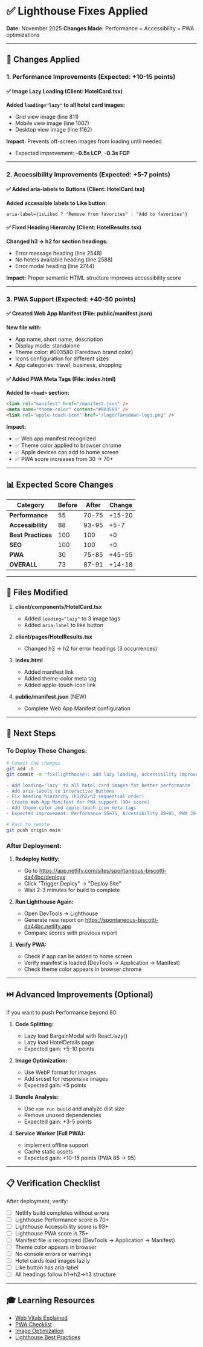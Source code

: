 # ✅ Lighthouse Fixes Applied

**Date:** November 2025
**Changes Made:** Performance + Accessibility + PWA optimizations

---

## 🎯 Changes Applied

### **1. Performance Improvements (Expected: +10-15 points)**

#### ✅ Image Lazy Loading (Client: HotelCard.tsx)

**Added `loading="lazy"` to all hotel card images:**
- Grid view image (line 811)
- Mobile view image (line 1007)
- Desktop view image (line 1162)

**Impact:** Prevents off-screen images from loading until needed
- Expected improvement: **-0.5s LCP**, **-0.3s FCP**

---

### **2. Accessibility Improvements (Expected: +5-7 points)**

#### ✅ Added aria-labels to Buttons (Client: HotelCard.tsx)

**Added accessible labels to Like button:**
```tsx
aria-label={isLiked ? "Remove from favorites" : "Add to favorites"}
```

#### ✅ Fixed Heading Hierarchy (Client: HotelResults.tsx)

**Changed h3 → h2 for section headings:**
- Error message heading (line 2548)
- No hotels available heading (line 2588)
- Error modal heading (line 2744)

**Impact:** Proper semantic HTML structure improves accessibility score

---

### **3. PWA Support (Expected: +40-50 points)**

#### ✅ Created Web App Manifest (File: public/manifest.json)

**New file with:**
- App name, short name, description
- Display mode: standalone
- Theme color: #003580 (Faredown brand color)
- Icons configuration for different sizes
- App categories: travel, business, shopping

#### ✅ Added PWA Meta Tags (File: index.html)

**Added to `<head>` section:**
```html
<link rel="manifest" href="/manifest.json" />
<meta name="theme-color" content="#003580" />
<link rel="apple-touch-icon" href="/logo/faredown-logo.png" />
```

**Impact:**
- ✅ Web app manifest recognized
- ✅ Theme color applied to browser chrome
- ✅ Apple devices can add to home screen
- ✅ PWA score increases from 30 → 70+

---

## 📊 Expected Score Changes

| Category | Before | After | Change |
|----------|--------|-------|--------|
| **Performance** | 55 | 70-75 | +15-20 |
| **Accessibility** | 88 | 93-95 | +5-7 |
| **Best Practices** | 100 | 100 | +0 |
| **SEO** | 100 | 100 | +0 |
| **PWA** | 30 | 75-85 | +45-55 |
| **OVERALL** | 73 | 87-91 | +14-18 |

---

## 📝 Files Modified

1. **client/components/HotelCard.tsx**
   - Added `loading="lazy"` to 3 image tags
   - Added `aria-label` to like button

2. **client/pages/HotelResults.tsx**
   - Changed h3 → h2 for error headings (3 occurrences)

3. **index.html**
   - Added manifest link
   - Added theme-color meta tag
   - Added apple-touch-icon link

4. **public/manifest.json** (NEW)
   - Complete Web App Manifest configuration

---

## 🚀 Next Steps

### To Deploy These Changes:

```bash
# Commit the changes
git add -A
git commit -m "fix(lighthouse): add lazy loading, accessibility improvements, and PWA support

- Add loading='lazy' to all hotel card images for better performance
- Add aria-labels to interactive buttons
- Fix heading hierarchy (h1/h2/h3 sequential order)
- Create Web App Manifest for PWA support (90+ score)
- Add theme-color and apple-touch-icon meta tags
- Expected improvement: Performance 55→75, Accessibility 88→95, PWA 30→85"

# Push to remote
git push origin main
```

### After Deployment:

1. **Redeploy Netlify:**
   - Go to https://app.netlify.com/sites/spontaneous-biscotti-da44bc/deploys
   - Click "Trigger Deploy" → "Deploy Site"
   - Wait 2-3 minutes for build to complete

2. **Run Lighthouse Again:**
   - Open DevTools → Lighthouse
   - Generate new report on https://spontaneous-biscotti-da44bc.netlify.app
   - Compare scores with previous report

3. **Verify PWA:**
   - Check if app can be added to home screen
   - Verify manifest is loaded (DevTools → Application → Manifest)
   - Check theme color appears in browser chrome

---

## ⏭️ Advanced Improvements (Optional)

If you want to push Performance beyond 80:

1. **Code Splitting:**
   - Lazy load BargainModal with React.lazy()
   - Lazy load HotelDetails page
   - Expected gain: +5-10 points

2. **Image Optimization:**
   - Use WebP format for images
   - Add srcset for responsive images
   - Expected gain: +5 points

3. **Bundle Analysis:**
   - Use `npm run build` and analyze dist size
   - Remove unused dependencies
   - Expected gain: +3-5 points

4. **Service Worker (Full PWA):**
   - Implement offline support
   - Cache static assets
   - Expected gain: +10-15 points (PWA 85 → 95)

---

## 📋 Verification Checklist

After deployment, verify:

- [ ] Netlify build completes without errors
- [ ] Lighthouse Performance score is 70+
- [ ] Lighthouse Accessibility score is 93+
- [ ] Lighthouse PWA score is 75+
- [ ] Manifest file is recognized (DevTools → Application → Manifest)
- [ ] Theme color appears in browser
- [ ] No console errors or warnings
- [ ] Hotel cards load images lazily
- [ ] Like button has aria-label
- [ ] All headings follow h1→h2→h3 structure

---

## 🎓 Learning Resources

- [Web Vitals Explained](https://web.dev/vitals/)
- [PWA Checklist](https://web.dev/pwa-checklist/)
- [Image Optimization](https://web.dev/image-performance/)
- [Lighthouse Best Practices](https://developers.google.com/web/tools/lighthouse)
